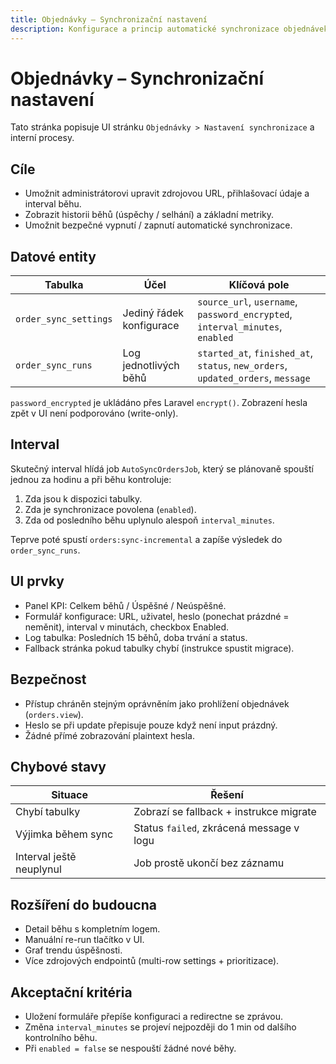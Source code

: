 ```yaml
---
title: Objednávky – Synchronizační nastavení
description: Konfigurace a princip automatické synchronizace objednávek.
---
```


# Objednávky – Synchronizační nastavení

Tato stránka popisuje UI stránku `Objednávky > Nastavení synchronizace` a interní procesy.

## Cíle
- Umožnit administrátorovi upravit zdrojovou URL, přihlašovací údaje a interval běhu.
- Zobrazit historii běhů (úspěchy / selhání) a základní metriky.
- Umožnit bezpečné vypnutí / zapnutí automatické synchronizace.

## Datové entity
| Tabulka | Účel | Klíčová pole |
|---------|------|--------------|
| `order_sync_settings` | Jediný řádek konfigurace | `source_url`, `username`, `password_encrypted`, `interval_minutes`, `enabled` |
| `order_sync_runs` | Log jednotlivých běhů | `started_at`, `finished_at`, `status`, `new_orders`, `updated_orders`, `message` |

`password_encrypted` je ukládáno přes Laravel `encrypt()`. Zobrazení hesla zpět v UI není podporováno (write-only).

## Interval
Skutečný interval hlídá job `AutoSyncOrdersJob`, který se plánovaně spouští jednou za hodinu a při běhu kontroluje:
1. Zda jsou k dispozici tabulky.
2. Zda je synchronizace povolena (`enabled`).
3. Zda od posledního běhu uplynulo alespoň `interval_minutes`.

Teprve poté spustí `orders:sync-incremental` a zapíše výsledek do `order_sync_runs`.

## UI prvky
- Panel KPI: Celkem běhů / Úspěšné / Neúspěšné.
- Formulář konfigurace: URL, uživatel, heslo (ponechat prázdné = neměnit), interval v minutách, checkbox Enabled.
- Log tabulka: Posledních 15 běhů, doba trvání a status.
- Fallback stránka pokud tabulky chybí (instrukce spustit migrace).

## Bezpečnost
- Přístup chráněn stejným oprávněním jako prohlížení objednávek (`orders.view`).
- Heslo se při update přepisuje pouze když není input prázdný.
- Žádné přímé zobrazování plaintext hesla.

## Chybové stavy
| Situace | Řešení |
|---------|--------|
| Chybí tabulky | Zobrazí se fallback + instrukce migrate |
| Výjimka během sync | Status `failed`, zkrácená message v logu |
| Interval ještě neuplynul | Job prostě ukončí bez záznamu |

## Rozšíření do budoucna
- Detail běhu s kompletním logem.
- Manuální re-run tlačítko v UI.
- Graf trendu úspěšnosti.
- Více zdrojových endpointů (multi-row settings + prioritizace).

## Akceptační kritéria
- Uložení formuláře přepíše konfiguraci a redirectne se zprávou.
- Změna `interval_minutes` se projeví nejpozději do 1 min od dalšího kontrolního běhu.
- Při `enabled = false` se nespouští žádné nové běhy.

